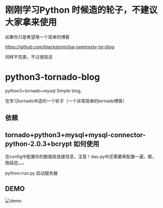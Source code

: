 # 刚刚学习Python 时候造的轮子，不建议大家拿来使用
如果你只是希望用一个简单的博客

https://github.com/blackstorm/lua-openresty-lor-blog

同样不完善，不过很简洁

# python3-tornado-blog
python3+tornado+mysql Simple blog.

  在学习tornado中造的一个轮子（一个非常简单的tornado博客）

依赖
-----------------------------------
  tornado+python3+mysql+mysql-connector-python-2.0.3+bcrypt
如何使用
-----------------------------------  
  在config中配置你的数据库连接信息，注意！dao.py中还需要再配置一遍，额，拖延症。。。
  
  python>run.py 启动服务器
  
DEMO
-----------------------------------
![demo](http://7xo6vj.com1.z0.glb.clouddn.com/15-11-11/8676930.jpg)
